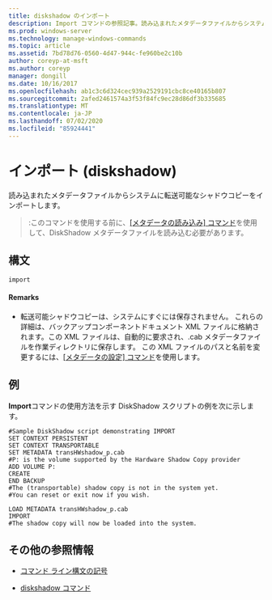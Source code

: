```yaml
---
title: diskshadow のインポート
description: Import コマンドの参照記事。読み込まれたメタデータファイルからシステムに転送可能なシャドウコピーをインポートします。
ms.prod: windows-server
ms.technology: manage-windows-commands
ms.topic: article
ms.assetid: 7bd78d76-0560-4d47-944c-fe960be2c10b
author: coreyp-at-msft
ms.author: coreyp
manager: dongill
ms.date: 10/16/2017
ms.openlocfilehash: ab1c3c6d324cec939a2529191cbc8ce40165b807
ms.sourcegitcommit: 2afed2461574a3f53f84fc9ec28d86df3b335685
ms.translationtype: MT
ms.contentlocale: ja-JP
ms.lasthandoff: 07/02/2020
ms.locfileid: "85924441"
---
```

# <a name="import-diskshadow"></a>インポート (diskshadow)

読み込まれたメタデータファイルからシステムに転送可能なシャドウコピーをインポートします。

> :このコマンドを使用する前に、[[メタデータの読み込み] コマンド](load-metadata.md)を使用して、DiskShadow メタデータファイルを読み込む必要があります。

## <a name="syntax"></a>構文

```
import
```

#### <a name="remarks"></a>Remarks

- 転送可能シャドウコピーは、システムにすぐには保存されません。 これらの詳細は、バックアップコンポーネントドキュメント XML ファイルに格納されます。この XML ファイルは、自動的に要求され、.cab メタデータファイルを作業ディレクトリに保存します。 この XML ファイルのパスと名前を変更するには、[[メタデータの設定] コマンド](set-metadata.md)を使用します。

## <a name="examples"></a>例

**Import**コマンドの使用方法を示す DiskShadow スクリプトの例を次に示します。

```
#Sample DiskShadow script demonstrating IMPORT
SET CONTEXT PERSISTENT
SET CONTEXT TRANSPORTABLE
SET METADATA transHWshadow_p.cab
#P: is the volume supported by the Hardware Shadow Copy provider
ADD VOLUME P:
CREATE
END BACKUP
#The (transportable) shadow copy is not in the system yet.
#You can reset or exit now if you wish.

LOAD METADATA transHWshadow_p.cab
IMPORT
#The shadow copy will now be loaded into the system.
```

## <a name="additional-references"></a>その他の参照情報

- [コマンド ライン構文の記号](command-line-syntax-key.md)

- [diskshadow コマンド](diskshadow.md)